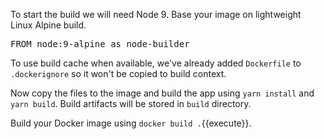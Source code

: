 To start the build we will need Node 9. Base your image on lightweight Linux Alpine build.

<pre class="file" data-filename="Dockerfile" data-target="replace">
FROM node:9-alpine as node-builder
</pre>

To use build cache when available, we've already added `Dockerfile` to `.dockerignore` so it won't be copied to build context.

Now copy the files to the image and build the app using `yarn install` and `yarn build`.
Build artifacts will be stored in `build` directory.

Build your Docker image using `docker build .`{{execute}}.

